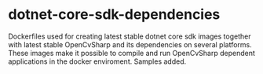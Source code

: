 # dotnet-core-sdk-dependencies
Dockerfiles used for creating latest stable dotnet core sdk images together with latest stable OpenCvSharp 
and its dependencies on several platforms. These images make it possible to compile and run OpenCvSharp dependent 
applications in the docker enviroment. Samples added.






